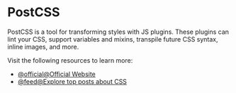 # PostCSS

PostCSS is a tool for transforming styles with JS plugins. These plugins can lint your CSS, support variables and mixins, transpile future CSS syntax, inline images, and more.

Visit the following resources to learn more:

- [@official@Official Website](https://postcss.org/)
- [@feed@Explore top posts about CSS](https://app.daily.dev/tags/css?ref=roadmapsh)
